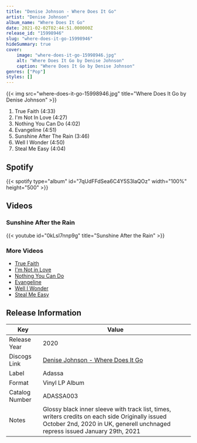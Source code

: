 ```yaml
---
title: "Denise Johnson - Where Does It Go"
artist: "Denise Johnson"
album_name: "Where Does It Go"
date: 2021-02-02T02:44:51.000000Z
release_id: "15998946"
slug: "where-does-it-go-15998946"
hideSummary: true
cover:
    image: "where-does-it-go-15998946.jpg"
    alt: "Where Does It Go by Denise Johnson"
    caption: "Where Does It Go by Denise Johnson"
genres: ["Pop"]
styles: []
---
```


{{< img src="where-does-it-go-15998946.jpg" title="Where Does It Go by Denise Johnson" >}}

<!-- section break -->

1. True Faith (4:33)
2. I'm Not In Love (4:27)
3. Nothing You Can Do (4:02)
4. Evangeline (4:51)
5. Sunshine After The Rain (3:46)
6. Well I Wonder (4:50)
7. Steal Me Easy (4:04)

<!-- section break -->


## Spotify
{{< spotify type="album" id="7qUdFFdSea6C4Y5S3laQOz" width="100%" height="500" >}}



## Videos
### Sunshine After the Rain
{{< youtube id="0kLsI7nnp9g" title="Sunshine After the Rain" >}}<br>

### More Videos

- [True Faith](https://www.youtube.com/watch?v=5DwsT7QCf3M)
- [I'm Not in Love](https://www.youtube.com/watch?v=5GUyKPcIgFg)
- [Nothing You Can Do](https://www.youtube.com/watch?v=pVeGgakuIJk)
- [Evangeline](https://www.youtube.com/watch?v=3FcaFSIQKww)
- [Well I Wonder](https://www.youtube.com/watch?v=P_R5Y3-2utE)
- [Steal Me Easy](https://www.youtube.com/watch?v=tBDmZT2_3dY)


## Release Information
|  Key           | Value                                                |
| ---------------| ---------------------------------------------------- |
| Release Year   | 2020                                   |
| Discogs Link   | [Denise Johnson - Where Does It Go](https://www.discogs.com/release/15998946-Denise-Johnson-Where-Does-It-Go) |
| Label          | Adassa |
| Format         | Vinyl LP Album |
| Catalog Number | ADASSA003 |
| Notes | Glossy black inner sleeve with track list, times, writers credits on each side Originally issued October 2nd, 2020 in UK, generell unchnaged repress issued January 29th, 2021 |